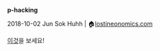**p-hacking**

2018-10-02
Jun Sok Huhh | :house:[lostineonomics.com](http://lostineconomics.com)

[이것](https://htmlpreview.github.io/?https://github.com/anarinsk/public_writing/blob/master/p_hacking/phacking.html)을 보세요! 
